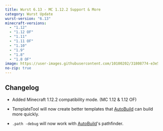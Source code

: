 ```yaml
---
title: Wurst 6.13 - MC 1.12.2 Support & More
category: Wurst Update
wurst-version: "6.13"
minecraft-versions:
  - "1.12"
  - "1.12 OF"
  - "1.11"
  - "1.11 OF"
  - "1.10"
  - "1.9"
  - "1.8"
  - "1.8 OF"
image: https://user-images.githubusercontent.com/10100202/31808774-e3e52f6c-b574-11e7-9dc0-f8d39f76f1c6.jpg
no-zip: true
---
```

## Changelog

- Added Minecraft 1.12.2 compatibility mode. (MC 1.12 & 1.12 OF)

- TemplateTool will now create better templates that [AutoBuild](https://wiki.wurstclient.net/hack/autobuild) can build more quickly.

- `.path -debug` will now work with [AutoBuild](https://wiki.wurstclient.net/hack/autobuild)'s pathfinder.
